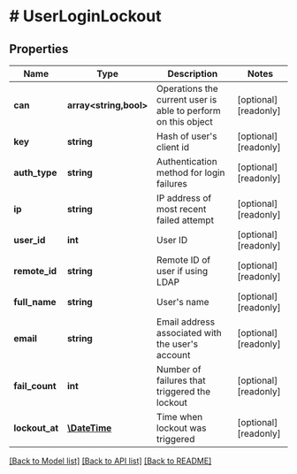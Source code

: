 # # UserLoginLockout

## Properties

Name | Type | Description | Notes
------------ | ------------- | ------------- | -------------
**can** | **array<string,bool>** | Operations the current user is able to perform on this object | [optional] [readonly]
**key** | **string** | Hash of user&#39;s client id | [optional] [readonly]
**auth_type** | **string** | Authentication method for login failures | [optional] [readonly]
**ip** | **string** | IP address of most recent failed attempt | [optional] [readonly]
**user_id** | **int** | User ID | [optional] [readonly]
**remote_id** | **string** | Remote ID of user if using LDAP | [optional] [readonly]
**full_name** | **string** | User&#39;s name | [optional] [readonly]
**email** | **string** | Email address associated with the user&#39;s account | [optional] [readonly]
**fail_count** | **int** | Number of failures that triggered the lockout | [optional] [readonly]
**lockout_at** | [**\DateTime**](\DateTime.md) | Time when lockout was triggered | [optional] [readonly]

[[Back to Model list]](../../README.md#models) [[Back to API list]](../../README.md#endpoints) [[Back to README]](../../README.md)
